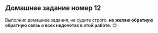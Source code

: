 ## Домашнее задание номер 12

Выполнил домашнее задания, не судите строго, 
**но желаю обратную обратную связь о всех недочетах в этой работе.**
:blush:
